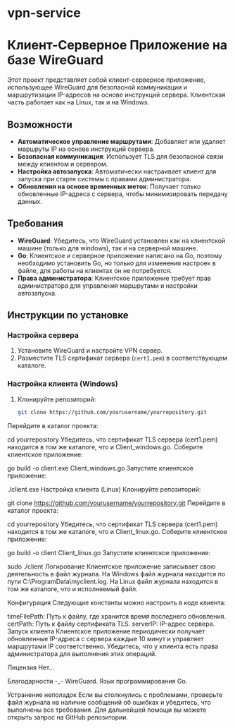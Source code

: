 # vpn-service
# Клиент-Серверное Приложение на базе WireGuard

Этот проект представляет собой клиент-серверное приложение, использующее WireGuard для безопасной коммуникации и маршрутизации IP-адресов на основе инструкций сервера. Клиентская часть работает как на Linux, так и на Windows.

## Возможности

- **Автоматическое управление маршрутами**: Добавляет или удаляет маршруты IP на основе инструкций сервера.
- **Безопасная коммуникация**: Использует TLS для безопасной связи между клиентом и сервером.
- **Настройка автозапуска**: Автоматически настраивает клиент для запуска при старте системы с правами администратора.
- **Обновления на основе временных меток**: Получает только обновленные IP-адреса с сервера, чтобы минимизировать передачу данных.

## Требования

- **WireGuard**: Убедитесь, что WireGuard установлен как на клиентской машине (только для windows), так и на серверной машине.
- **Go**: Клиентское и серверное приложение написано на Go, поэтому необходимо установить Go, но только для изменения настроек в файле, для работы на клиентах он не потребуется.
- **Права администратора**: Клиентское приложение требует прав администратора для управления маршрутами и настройки автозапуска.

## Инструкции по установке

### Настройка сервера

1. Установите WireGuard и настройте VPN сервер.
2. Разместите TLS сертификат сервера (`cert1.pem`) в соответствующем каталоге.

### Настройка клиента (Windows)

1. Клонируйте репозиторий:
   ```bash
   git clone https://github.com/yourusername/yourrepository.git
Перейдите в каталог проекта:

cd yourrepository
Убедитесь, что сертификат TLS сервера (cert1.pem) находится в том же каталоге, что и Client_windows.go.
Соберите клиентское приложение:

go build -o client.exe Client_windows.go
Запустите клиентское приложение:

./client.exe
Настройка клиента (Linux)
Клонируйте репозиторий:

git clone https://github.com/yourusername/yourrepository.git
Перейдите в каталог проекта:

cd yourrepository
Убедитесь, что сертификат TLS сервера (cert1.pem) находится в том же каталоге, что и Client_linux.go.
Соберите клиентское приложение:

go build -o client Client_linux.go
Запустите клиентское приложение:

sudo ./client
Логирование
Клиентское приложение записывает свою деятельность в файл журнала. На Windows файл журнала находится по пути C:\ProgramData\myclient.log. На Linux файл журнала находится в том же каталоге, что и исполняемый файл.

Конфигурация
Следующие константы можно настроить в коде клиента:

timeFilePath: Путь к файлу, где хранится время последнего обновления.
certPath: Путь к файлу сертификата TLS.
serverIP: IP-адрес сервера.
Запуск клиента
Клиентское приложение периодически получает обновленные IP-адреса с сервера каждые 10 минут и управляет маршрутами IP соответственно. Убедитесь, что у клиента есть права администратора для выполнения этих операций.

Лицензия
Нет...

Благодарности -_-
WireGuard.
Язык программирования Go.

Устранение неполадок
Если вы столкнулись с проблемами, проверьте файл журнала на наличие сообщений об ошибках и убедитесь, что выполнены все требования. Для дальнейшей помощи вы можете открыть запрос на GitHub репозитории.
